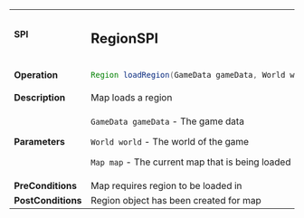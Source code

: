 <table>
<tbody>
<tr>
<td><strong>SPI</strong></td>
<td><h2>RegionSPI</h2></td>
</tr>
<tr>
<td><Strong>Operation</strong></td>
    <td>


```java
Region loadRegion(GameData gameData, World world, Map map)
```
</td>
</tr>
<tr>
<td><Strong>Description</strong></td>
<td>Map loads a region</td>
</tr>
<tr>
<td><Strong>Parameters</strong></td>
<td>

`GameData gameData` - The game data

`World world` - The world of the game

`Map map` - The current map that is being loaded
</td>
</tr>
<tr>
<td><Strong>PreConditions</strong></td>
<td>
Map requires region to be loaded in

</td>
</tr>
<tr>
<td><Strong>PostConditions</strong></td>
<td>
Region object has been created for map

</td>
</tr>
</tbody>
</table>







